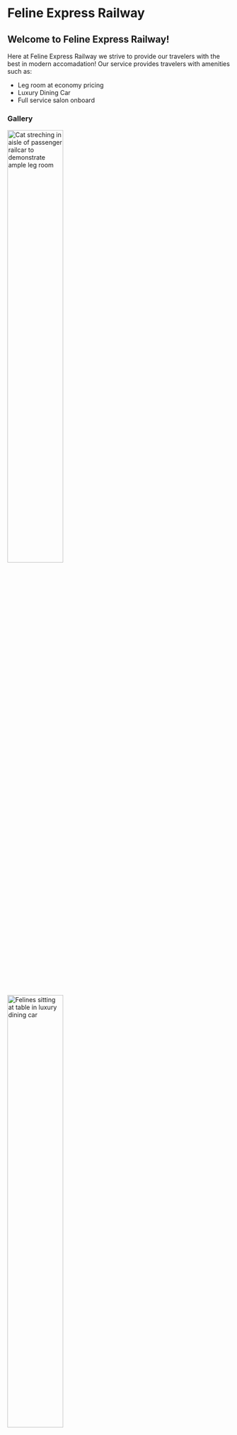 <!DOCTYPE html>
<html lang="en">

<head>
    <meta charset="UTF-8">
    <meta name="viewport" content="width=device-width, initial-scale=1.0">
    <title>Feline Express Railway</title>
</head>

<body>
    <main>
        <h1>Feline Express Railway</h1>
        <h2>Welcome to Feline Express Railway!</h2>
        <p>Here at Feline Express Railway we strive to provide our travelers with the best in modern accomadation! Our
            service provides travelers with amenities such as:</p>
        <ul>
            <li>Leg room at economy pricing </li>
           <li>Luxury Dining Car</li>
            <li>Full service salon onboard</li>
        </ul>
    
<h3>Gallery</h3>
 
<img src="https://katiegracehammond.com/wp-content/uploads/2024/12/leg-room-economy.jpg" width="50%"
                    alt="Cat streching in aisle of passenger railcar to demonstrate ample leg room">
<img src="https://katiegracehammond.com/wp-content/uploads/2024/12/luxury-dining-car.jpg" width="50%"
                    alt="Felines sitting at table in luxury dining car">
<img src="https://katiegracehammond.com/wp-content/uploads/2024/12/full-service-salon.jpg" width="50%" alt="Cat sitting in salon chair">        
    </main>
</body>

</html>
